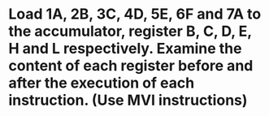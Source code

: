 # Load 1A, 2B, 3C, 4D, 5E, 6F and 7A to the accumulator, register B, C, D, E, H and L respectively. Examine the content of each register before and after the execution of each instruction. (Use MVI instructions) 
